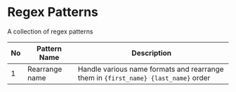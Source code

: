 # Regex Patterns

A collection of regex patterns

| No  | Pattern Name   | Description                                                                        |
| --- | -------------- | ---------------------------------------------------------------------------------- |
| 1   | Rearrange name | Handle various name formats and rearrange them in `{first_name} {last_name}` order |
